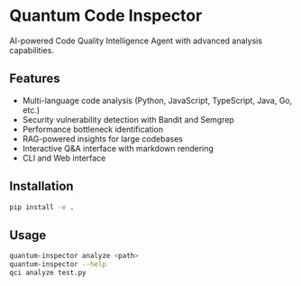 # Quantum Code Inspector

AI-powered Code Quality Intelligence Agent with advanced analysis capabilities.

## Features

- Multi-language code analysis (Python, JavaScript, TypeScript, Java, Go, etc.)
- Security vulnerability detection with Bandit and Semgrep
- Performance bottleneck identification
- RAG-powered insights for large codebases
- Interactive Q&A interface with markdown rendering
- CLI and Web interface

## Installation

```bash
pip install -e .
```

## Usage

```bash
quantum-inspector analyze <path>
quantum-inspector --help
qci analyze test.py
```
